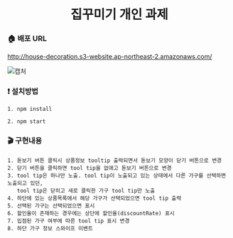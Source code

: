 <h1 align= "center"> 집꾸미기 개인 과제</h1>

### :house: 배포 URL
http://house-decoration.s3-website.ap-northeast-2.amazonaws.com/

![캡처](https://user-images.githubusercontent.com/65812122/152166332-c5b13cf8-a82b-4a93-8fe7-da914dc81e19.PNG)

### :exclamation: 설치방법
~~~
1. npm install

2. npm start
~~~

### :clapper: 구현내용

#### 
~~~
1. 돋보기 버튼 클릭시 상품정보 tooltip 출력되면서 돋보기 모양이 닫기 버튼으로 변경
2. 닫기 버튼을 클릭하면 tool tip을 없애고 돋보기 버튼으로 변경
3. tool tip은 하나만 노출. tool tip이 노출되고 있는 상태에서 다른 가구를 선택하면 노출되고 있던,
   tool tip은 닫히고 새로 클릭한 가구 tool tip만 노출
4. 하단에 있는 상품목록에서 해당 가구가 선택되었으면 tool tip 출력
5. 선택된 가구는 선택되었으면 표시
6. 할인율이 존재하는 경우에는 상단에 할인율(discountRate) 표시
7. 입점된 가구 여부에 따른 tool tip 표시 변경
8. 하단 가구 정보 스와이프 이벤트
~~~


